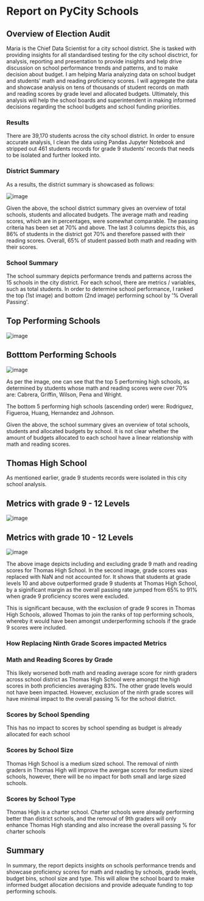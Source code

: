 # Report on PyCity Schools


## Overview of Election Audit

Maria is the Chief Data Scientist for a city school district. She is tasked with providing insights for all standardised testing for the city school disctrict, for analysis, reporting and presentation to provide insights and help drive discussion on school performance trends and patterns, and to make decision about budget. I am helping Maria analyzing data on school budget and students' math and reading proficiency scores. I will aggregate the data and showcase analysis on tens of thousands of student records on math and reading scores by grade level and allocated budgets. Ultimately, this analysis will help the school boards and superintendent in making informed decisions regarding the school budgets and school funding priorities.


### Results

There are 39,170 students across the city school district. In order to ensure accurate analysis, I clean the data using Pandas Jupyter Notebook and stripped out 461 students records for grade 9 students' records that needs to be isolated and further looked into.


### District Summary
As a results, the district summary is showcased as follows:

![image](https://user-images.githubusercontent.com/104689265/171949381-5a64345c-aaac-4f8c-b079-ef343bfcd3bf.png)

Given the above, the school district summary gives an overview of total schools, students and allocated budgets. The average math and reading scores, which are in percentages, were somewhat comparable. The passing criteria has been set at 70% and above. The last 3 columns depicts this, as 86% of students in the district got 70% and therefore passed with their reading scores. Overall, 65% of student passed both math and reading with their scores. 

### School Summary

The school summary depicts performance trends and patterns across the 15 schools in the city district. For each school, there are metrics / variables, such as total students. In order to determine school performance, I ranked the top (1st image) and bottom (2nd image) performing school by '% Overall Passing'.

## Top Performing Schools
![image](https://user-images.githubusercontent.com/104689265/171950086-e825b1e2-e942-4788-b380-ff01f1c54f94.png)

## Botttom Performing Schools
![image](https://user-images.githubusercontent.com/104689265/171950150-6fec7e69-a01d-496a-848b-87d70102beb4.png)

As per the image, one can see that the top 5 performing high schools, as determined by students whose math and reading scores were over 70% are: Cabrera, Griffin, Wilson, Pena and Wright. 

The bottom 5 performing high schools (ascending order) were: Rodriguez, Figueroa, Huang, Hernandez and Johnson.

Given the above, the school summary gives an overview of total schools, students and allocated budgets by school. It is not clear whether the amount of budgets allocated to each school have a linear relationship with math and reading scores.

## Thomas High School
As mentioned earlier, grade 9 students records were isolated in this city school analysis. 
## Metrics with grade 9 - 12 Levels
![image](https://user-images.githubusercontent.com/104689265/171951772-208beb45-f538-46f9-8c13-5f8ae20126b1.png)

## Metrics with grade 10 - 12 Levels
![image](https://user-images.githubusercontent.com/104689265/171952208-cab44808-6016-46ed-9c88-3a0a8c16664a.png)

The above image depicts including and excluding grade 9 math and reading scores for Thomas High School. In the second image, grade scores was replaced with NaN and not accounted for. It shows that students at grade levels 10 and above outperformed grade 9 students at Thomas High School, by a siginificant margin as the overall passing rate jumped from 65% to 91% when grade 9 proficiency scores were excluded. 

This is significant because, with the exclusion of grade 9 scores in Thomas High Schools, allowed Thomas to join the ranks of top performing schools, whereby it would have been amongst underperforming schools if the grade 9 scores were included.


### How Replacing Ninth Grade Scores impacted Metrics

### Math and Reading Scores by Grade
This likely worsened both math and reading average score for ninth graders across school district as Thomas High School were amongst the high scores in both proficiencies averaging 83%. The other grade levels would not have been impacted. However, exclusion of the ninth grade scores will have minimal impact to the overall 
passing % for the school district.

### Scores by School Spending
This has no impact to scores by school spending as budget is already allocated for each school

### Scores by School Size
Thomas High School is a medium sized school. The removal of ninth graders in Thomas High will improve the avergae scores for medium sized schools, however, there will
be no impact for both small and large sized schools.

### Scores by School Type
Thomas High is a charter school. Charter schools were already performing better than district schools, and the removal of 9th graders will only enhance Thomas High standing and also increase the overall passing % for charter schools

## Summary

In summary, the report depicts insights on schools performance trends and showcase proficiency scores for math and reading by schools, grade levels, budget bins, school size and type. This will allow the school board to make informed budget allocation decisions and provide adequate funding to top performing schools.

